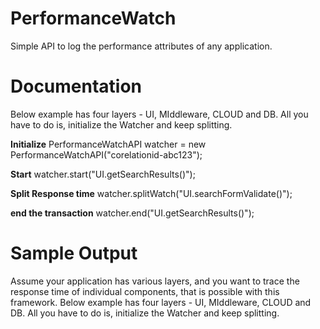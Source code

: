 # PerformanceWatch

Simple API to log the performance attributes of any application.

# Documentation

Below example has four layers - UI, MIddleware, CLOUD and DB. All you have to do is, initialize the Watcher and keep splitting. 

<b>Initialize</b>
PerformanceWatchAPI watcher = new PerformanceWatchAPI("corelationid-abc123");

<b>Start</b>
watcher.start("UI.getSearchResults()");

<b>Split Response time</b>
watcher.splitWatch("UI.searchFormValidate()");

<b>end the transaction</b>
watcher.end("UI.getSearchResults()"); 


# Sample Output

Assume your application has various layers, and you want to trace the response time of individual components, that is possible with this framework. Below example has four layers - UI, MIddleware, CLOUD and DB. All you have to do is, initialize the Watcher and keep splitting. 


